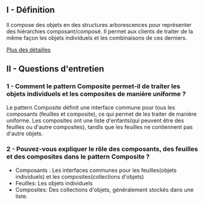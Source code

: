 ## I - Définition
Il compose des objets en des structures arborescences pour représenter des hiérarchies composant/composé.
Il permet aux clients de traiter de la même façon les objets individuels et les combinaisons de ces derniers.

[Plus des détailles]

## II - Questions d'entretien
### 1 - Comment le pattern Composite permet-il de traiter les objets individuels et les composites de manière uniforme ?
Le pattern Composite définit une interface commune pour tous les composants (feuilles et composite), ce qui permet de les traiter de manière uniforme.
Les composites ont une liste d'enfants(qui peuvent être des feuilles ou d'autre composites), tandis que les feuilles ne contiennent pas d'autre objets.

### 2 - Pouvez-vous expliquer le rôle des composants, des feuilles et des composites dans le pattern Composite ?
- Composants : Les interfaces communes pour les feuilles(objets individuels) et les composites(collections d'objets)
- Feuilles: Les objets individuels
- Composites: Des collections d'objets, généralement stockés dans une liste.



[Plus des détailles]: <https://docs.google.com/document/d/1Uhw3gXgJHTNobsOeguOWy_W8cc8d8XUg_AsnxNPSOrA/edit?usp=sharing>

